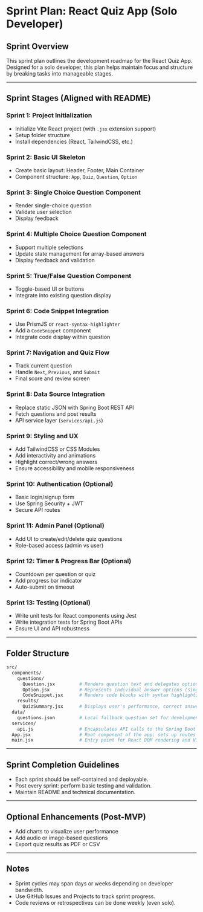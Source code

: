 # Sprint Plan: React Quiz App (Solo Developer)

## Sprint Overview
This sprint plan outlines the development roadmap for the React Quiz App. Designed for a solo developer, this plan helps maintain focus and structure by breaking tasks into manageable stages.

---

## Sprint Stages (Aligned with README)

### Sprint 1: Project Initialization
- Initialize Vite React project (with `.jsx` extension support)
- Setup folder structure
- Install dependencies (React, TailwindCSS, etc.)

### Sprint 2: Basic UI Skeleton
- Create basic layout: Header, Footer, Main Container
- Component structure: `App`, `Quiz`, `Question`, `Option`

### Sprint 3: Single Choice Question Component
- Render single-choice question
- Validate user selection
- Display feedback

### Sprint 4: Multiple Choice Question Component
- Support multiple selections
- Update state management for array-based answers
- Display feedback and validation

### Sprint 5: True/False Question Component
- Toggle-based UI or buttons
- Integrate into existing question display

### Sprint 6: Code Snippet Integration
- Use PrismJS or `react-syntax-highlighter`
- Add a `CodeSnippet` component
- Integrate code display within question

### Sprint 7: Navigation and Quiz Flow
- Track current question
- Handle `Next`, `Previous`, and `Submit`
- Final score and review screen

### Sprint 8: Data Source Integration
- Replace static JSON with Spring Boot REST API
- Fetch questions and post results
- API service layer (`services/api.js`)

### Sprint 9: Styling and UX
- Add TailwindCSS or CSS Modules
- Add interactivity and animations
- Highlight correct/wrong answers
- Ensure accessibility and mobile responsiveness

### Sprint 10: Authentication (Optional)
- Basic login/signup form
- Use Spring Security + JWT
- Secure API routes

### Sprint 11: Admin Panel (Optional)
- Add UI to create/edit/delete quiz questions
- Role-based access (admin vs user)

### Sprint 12: Timer & Progress Bar (Optional)
- Countdown per question or quiz
- Add progress bar indicator
- Auto-submit on timeout

### Sprint 13: Testing (Optional)
- Write unit tests for React components using Jest
- Write integration tests for Spring Boot APIs
- Ensure UI and API robustness

---

## Folder Structure
```bash
src/
  components/
    questions/
      Question.jsx         # Renders question text and delegates option rendering
      Option.jsx           # Represents individual answer options (single/multiple selection)
      CodeSnippet.jsx      # Renders code blocks with syntax highlighting
    results/
      QuizSummary.jsx      # Displays user's performance, correct answers, and score summary
  data/
    questions.json         # Local fallback question set for development/testing purposes
  services/
    api.js                 # Encapsulates API calls to the Spring Boot backend
  App.jsx                  # Root component of the app; sets up routes and high-level state
  main.jsx                 # Entry point for React DOM rendering and Vite bootstrap
```

---

## Sprint Completion Guidelines
- Each sprint should be self-contained and deployable.
- Post every sprint: perform basic testing and validation.
- Maintain README and technical documentation.

---

## Optional Enhancements (Post-MVP)
- Add charts to visualize user performance
- Add audio or image-based questions
- Export quiz results as PDF or CSV

---

## Notes
- Sprint cycles may span days or weeks depending on developer bandwidth.
- Use GitHub Issues and Projects to track sprint progress.
- Code reviews or retrospectives can be done weekly (even solo).

